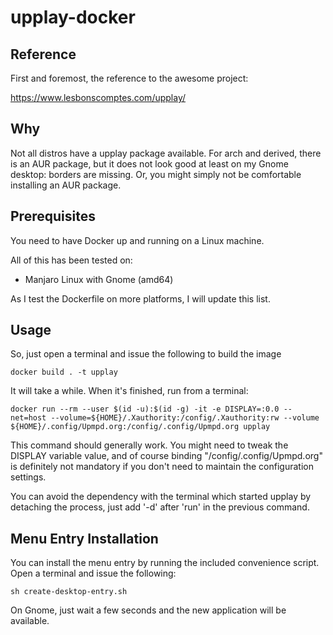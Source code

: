 # upplay-docker

## Reference

First and foremost, the reference to the awesome project:

https://www.lesbonscomptes.com/upplay/

## Why

Not all distros have a upplay package available. For arch and derived, there is an AUR package, but it does not look good at least on my Gnome desktop: borders are missing.
Or, you might simply not be comfortable installing an AUR package.

## Prerequisites

You need to have Docker up and running on a Linux machine.

All of this has been tested on:

- Manjaro Linux with Gnome (amd64)

As I test the Dockerfile on more platforms, I will update this list.

## Usage

So, just open a terminal and issue the following to build the image

`docker build . -t upplay`

It will take a while. When it's finished, run from a terminal:

`docker run --rm --user $(id -u):$(id -g) -it -e DISPLAY=:0.0 --net=host --volume=${HOME}/.Xauthority:/config/.Xauthority:rw --volume ${HOME}/.config/Upmpd.org:/config/.config/Upmpd.org upplay`

This command should generally work. You might need to tweak the DISPLAY variable value, and of course binding "/config/.config/Upmpd.org" is definitely not mandatory if you don't need to maintain the configuration settings.

You can avoid the dependency with the terminal which started upplay by detaching the process, just add '-d' after 'run' in the previous command.

## Menu Entry Installation

You can install the menu entry by running the included convenience script. Open a terminal and issue the following:

`sh create-desktop-entry.sh`

On Gnome, just wait a few seconds and the new application will be available.
